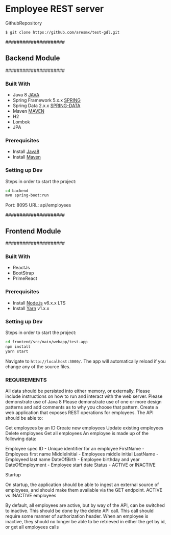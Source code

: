 # Employee REST server

GithubRepository
```bash
$ git clone https://github.com/aresmx/test-gdl.git
```

#####################
## Backend Module ##
#####################

### Built With
- Java 8                    [JAVA](http://www.oracle.com/technetwork/java/javaee/overview/index.html)
- Spring Framework 5.x.x    [SPRING](https://projects.spring.io/spring-framework/)
- Spring Data 2.x.x         [SPRING-DATA](https://projects.spring.io/spring-data/)
- Maven                     [MAVEN](https://maven.apache.org/)
- H2
- Lombok
- JPA

### Prerequisites
- Install [Java8]()
- Install [Maven]()

### Setting up Dev
Steps in order to start the project:

```bash
cd backend
mvn spring-boot:run
```

Port: 8095
URL: api/employees

#####################
## Frontend Module ##
#####################

### Built With
- ReactJs
- BootStrap
- PrimeReact

### Prerequisites
- Install [Node.js](https://nodejs.org/) v6.x.x LTS
- Install [Yarn](https://yarnpkg.com) v1.x.x

### Setting up Dev
Steps in order to start the project:

```bash
cd frontend/src/main/webapp/test-app
npm install
yarn start
```

Navigate to `http://localhost:3000/`. The app will automatically reload if you change any of the source files.

### REQUIREMENTS

All data should be persisted into either memory, or externally. Please include instructions on how to run and interact with the web server.
Please demonstrate use of Java 8
Please demonstrate use of one or more design patterns and add comments as to why you choose that pattern.
Create a web application that exposes REST operations for employees. The API should be able to:

Get employees by an ID
Create new employees
Update existing employees
Delete employees
Get all employees
An employee is made up of the following data:

Employee spec
ID - Unique identifier for an employee
FirstName - Employees first name
MiddleInitial - Employees middle initial
LastName - Employeed last name
DateOfBirth - Employee birthday and year
DateOfEmployment - Employee start date
Status - ACTIVE or INACTIVE

Startup

On startup, the application should be able to ingest an external source of employees, and should make them available via the GET endpoint.
ACTIVE vs INACTIVE employees

By default, all employees are active, but by way of the API, can be switched to inactive. 
This should be done by the delete API call. 
This call should require some manner of authorization header.
When an employee is inactive, they should no longer be able to be retrieved in either the get by id, or get all employees calls
